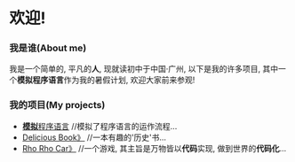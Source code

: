 # 欢迎!
### 我是谁(About me)
我是一个简单的, 平凡的**人**, 现就读初中于中国·广州, 以下是我的许多项目, 其中一个**模拟程序语言**作为我的暑假计划, 欢迎大家前来参观!
### 我的项目(My projects)
* [**模拟**程序语言](Simtoy) //模拟了程序语言的运作流程...
* [Delicious Book》](DB) //一本有趣的'历史'书...
* [Rho Rho Car》](Games) //一个游戏, 其主旨是万物皆以**代码**实现, 做到世界的**代码化**...
